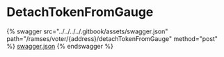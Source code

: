 # DetachTokenFromGauge

{% swagger src="../../../../.gitbook/assets/swagger.json" path="/ramses/voter/{address}/detachTokenFromGauge" method="post" %}
[swagger.json](../../../../.gitbook/assets/swagger.json)
{% endswagger %}
